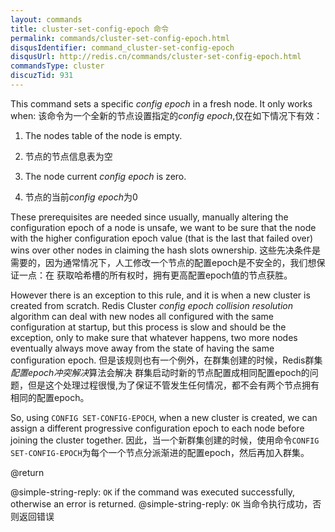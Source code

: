 ```yaml
---
layout: commands
title: cluster-set-config-epoch 命令
permalink: commands/cluster-set-config-epoch.html
disqusIdentifier: command_cluster-set-config-epoch
disqusUrl: http://redis.cn/commands/cluster-set-config-epoch.html
commandsType: cluster
discuzTid: 931
---
```


This command sets a specific *config epoch* in a fresh node. It only works when:
该命令为一个全新的节点设置指定的*config epoch*,仅在如下情况下有效：
1. The nodes table of the node is empty.
1. 节点的节点信息表为空

2. The node current *config epoch* is zero.
2. 节点的当前*config epoch*为0

These prerequisites are needed since usually, manually altering the
configuration epoch of a node is unsafe, we want to be sure that the node with
the higher configuration epoch value (that is the last that failed over) wins
over other nodes in claiming the hash slots ownership.
这些先决条件是需要的，因为通常情况下，人工修改一个节点的配置epoch是不安全的，我们想保证一点：在
获取哈希槽的所有权时，拥有更高配置epoch值的节点获胜。


However there is an exception to this rule, and it is when a new
cluster is created from scratch. Redis Cluster *config epoch collision
resolution* algorithm can deal with new nodes all configured with the
same configuration at startup, but this process is slow and should be
the exception, only to make sure that whatever happens, two more
nodes eventually always move away from the state of having the same
configuration epoch.
但是该规则也有一个例外，在群集创建的时候，Redis群集*配置epoch冲突解决*算法会解决
群集启动时新的节点配置成相同配置epoch的问题，但是这个处理过程很慢,为了保证不管发生任何情况，都不会有两个节点拥有相同的配置epoch。


So, using `CONFIG SET-CONFIG-EPOCH`, when a new cluster is created, we can
assign a different progressive configuration epoch to each node before
joining the cluster together.
因此，当一个新群集创建的时候，使用命令`CONFIG SET-CONFIG-EPOCH`为每个一个节点分派渐进的配置epoch，然后再加入群集。

@return

@simple-string-reply: `OK` if the command was executed successfully, otherwise an error is returned.
@simple-string-reply: `OK` 当命令执行成功，否则返回错误